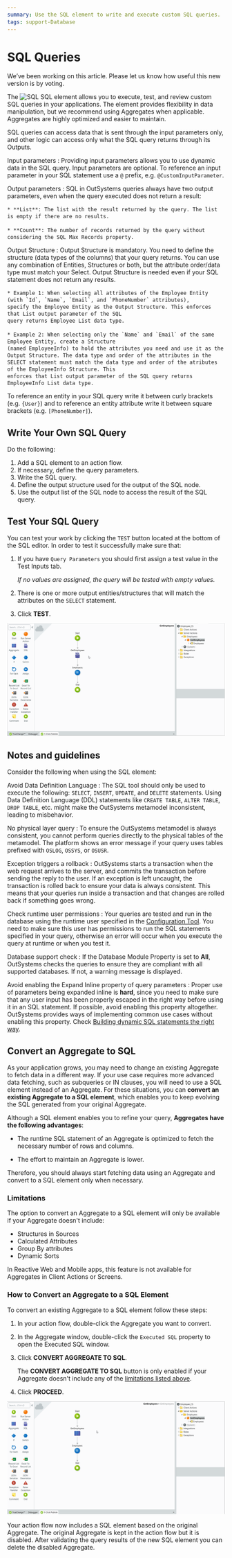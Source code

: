 ```yaml
---
summary: Use the SQL element to write and execute custom SQL queries.
tags: support-Database
---
```


# SQL Queries

<div class="info" markdown="1">

We’ve been working on this article. Please let us know how useful this new version is by voting.

</div>

The ![SQL](../../../shared/icons-tools/advanced-query.png) SQL element allows you to execute, test, and review custom SQL queries in your applications. The element provides flexibility in data manipulation, but we recommend using Aggregates when applicable. Aggregates are highly optimized and easier to maintain.

SQL queries can access data that is sent through the input parameters only, and other logic can access only what the SQL query returns through its Outputs.

Input parameters
:   Providing input parameters allows you to use dynamic data in the SQL query. Input parameters are optional. To reference an input parameter in your SQL statement use a `@` prefix, e.g. `@CustomInputParameter`.

Output parameters
:   SQL in OutSystems queries always have two output parameters, even when the query executed does not return a result:

    * **List**: The list with the result returned by the query. The list is empty if there are no results.
    
    * **Count**: The number of records returned by the query without considering the SQL Max Records property.

Output Structure
:   Output Structure is mandatory. You need to define the structure (data types of the columns) that your query returns. You can use any combination of Entities, Structures or both, but the attribute order/data type must match your Select. Output Structure is needed even if your SQL statement does not return any results.

    * Example 1: When selecting all attributes of the Employee Entity (with `Id`, `Name`, `Email`, and `PhoneNumber` attributes), 
    specify the Employee Entity as the Output Structure. This enforces that List output parameter of the SQL 
    query returns Employee List data type.
    
    * Example 2: When selecting only the `Name` and `Email` of the same Employee Entity, create a Structure 
    (named EmployeeInfo) to hold the attributes you need and use it as the Output Structure. The data type and order of the attributes in the SELECT statement must match the data type and order of the atributes of the EmployeeInfo Structure. This 
    enforces that List output parameter of the SQL query returns EmployeeInfo List data type. 

To reference an entity in your SQL query write it between curly brackets (e.g. `{User}`) and to reference an entity attribute write it between square brackets (e.g. `[PhoneNumber]`).

## Write Your Own SQL Query

Do the following:

1. Add a SQL element to an action flow.
1. If necessary, define the query parameters.
1. Write the SQL query.
1. Define the output structure used for the output of the SQL node.
1. Use the output list of the SQL node to access the result of the SQL query.

## Test Your SQL Query

You can test your work by clicking the `TEST` button located at the bottom of the SQL editor. In order to test it successfully make sure that:

1. If you have `Query Parameters` you should first assign a test value in the Test Inputs tab.

    _If no values are assigned, the query will be tested with empty values._

1. There is one or more output entities/structures that will match the attributes on the `SELECT` statement.

1. Click **TEST**.

![Test Your SQL Query](images/test-sql.gif)

## Notes and guidelines

Consider the following when using the SQL element:

Avoid Data Definition Language
:   The SQL tool should only be used to execute the following: `SELECT`, `INSERT`, `UPDATE`, and `DELETE` statements. Using Data Definition Language (DDL) statements like `CREATE TABLE`, `ALTER TABLE`, `DROP TABLE`, etc. might make the OutSystems metamodel inconsistent, leading to misbehavior.

No physical layer query
:   To ensure the OutSystems metamodel is always consistent, you cannot perform queries directly to the physical tables of the metamodel. The platform shows an error message if your query uses tables prefixed with `OSLOG`, `OSSYS`, or `OSUSR`.

Exception triggers a rollback
:   OutSystems starts a transaction when the web request arrives to the server, and commits the transaction before sending the reply to the user. If an exception is left uncaught, the transaction is rolled back to ensure your data is always consistent. This means that your queries run inside a transaction and that changes are rolled back if something goes wrong.

Check runtime user permissions
:   Your queries are tested and run in the database using the runtime user specified in the [Configuration Tool](<../../../ref/configuration-tool/tabs/platform.md>). You need to make sure this user has permissions to run the SQL statements specified in your query, otherwise an error will occur when you execute the query at runtime or when you test it.

Database support check
:   If the Database Module Property is set to **All**, OutSystems checks the queries to ensure they are compliant with all supported databases. If not, a warning message is displayed.

Avoid enabling the Expand Inline property of query parameters
:   Proper use of parameters being expanded inline is **hard**, since you need to make sure that any user input has been properly escaped in the right way before using it in an SQL statement. If possible, avoid enabling this property altogether.  
OutSystems provides ways of implementing common use cases without enabling this property. Check [Building dynamic SQL statements the right way](<https://success.outsystems.com/Documentation/Best_Practices/Building_dynamic_SQL_statements_the_right_way>).

## Convert an Aggregate to SQL

As your application grows, you may need to change an existing Aggregate to fetch data in a different way. If your use case requires more advanced data fetching, such as subqueries or IN clauses, you will need to use a SQL element instead of an Aggregate. For these situations, you can **convert an existing Aggregate to a SQL element**, which enables you to keep evolving the SQL generated from your original Aggregate.

Although a SQL element enables you to refine your query, **Aggregates have the following advantages**:

* The runtime SQL statement of an Aggregate is optimized to fetch the necessary number of rows and columns.

* The effort to maintain an Aggregate is lower.

Therefore, you should always start fetching data using an Aggregate and convert to a SQL element only when necessary.

### Limitations

The option to convert an Aggregate to a SQL element will only be available if your Aggregate doesn't include:

* Structures in Sources
* Calculated Attributes
* Group By attributes
* Dynamic Sorts

In Reactive Web and Mobile apps, this feature is not available for Aggregates in Client Actions or Screens.

### How to Convert an Aggregate to a SQL Element

To convert an existing Aggregate to a SQL element follow these steps:

1. In your action flow, double-click the Aggregate you want to convert.

1. In the Aggregate window, double-click the `Executed SQL` property to open the Executed SQL window.

1. Click **CONVERT AGGREGATE TO SQL**.

    <div class="info" markdown="1">

    The **CONVERT AGGREGATE TO SQL** button is only enabled if your Aggregate doesn't include any of the [limitations listed above](#limitations).

    </div>

1. Click **PROCEED**.

![Convert an Aggregate to SQL](images/convert-to-sql.gif)

Your action flow now includes a SQL element based on the original Aggregate.
The original Aggregate is kept in the action flow but it is disabled. After validating the query results of the new SQL element you can delete the disabled Aggregate.
